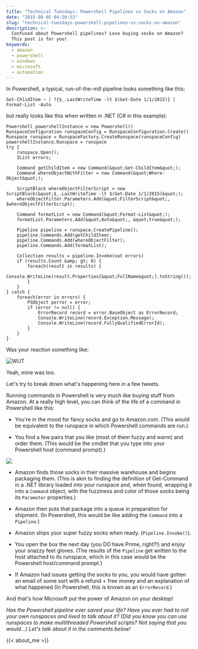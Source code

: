 ```yaml
---
title: "Technical Tuesdays: Powershell Pipelines vs Socks on Amazon"
date: "2015-08-05 04:50:53"
slug: "technical-tuesdays-powershell-pipelines-vs-socks-on-amazon"
description: >-
  Confused about Powershell pipelines? Love buying socks on Amazon?
  This post is for you!
keywords:
  - amazon
  - powershell
  - windows
  - microsoft
  - automation
---
```


In Powershell, a typical, run-of-the-mill pipeline looks something like this:

```
Get-ChlidItem ~ | ?{$_.LastWriteTime -lt $(Get-Date 1/1/2015)} | Format-List -Auto
```

but really looks like this when written in .NET (C# in this example):

```
Powershell powershellInstance = new Powershell()
RunspaceConfiguration runspaceConfig = RunspaceConfiguration.Create()
Runspace runspace = RunspaceFactory.CreateRunspace(runspaceConfig)
powershellInstance.Runspace = runspace
try {
    runspace.Open();
    IList errors;

    Command getChildItem = new Command(&quot;Get-ChildItem&quot;);
    Command whereObjectWithFilter = new Command(&quot;Where-Object&quot;);

    ScriptBlock whereObjectFilterScript = new ScriptBlock(&quot;$_.LastWriteTime -lt $(Get-Date 1/1/2015)&quot;);
    whereObjectFilter.Parameters.Add(&quot;FilterScript&quot;, $whereObjectFilterScript);

    Command formatList = new Command(&quot;Format-List&quot;);
    formatList.Parameters.Add(&quot;Auto&quot;, &quot;true&quot;);

    Pipeline pipeline = runspace.CreatePipeline();
    pipeline.Commands.Add(getChildItem);
    pipeline.Commands.Add(whereObjectFilter);
    pipeline.Commands.Add(formatList);

    Collection results = pipeline.Invoke(out errors)
    if (results.Count &amp; gt; 0) {
        foreach(result in results) {
            Console.WriteLine(result.Properties[&quot;FullName&quot;].toString());
        }
    }
} catch {
    foreach(error in errors) {
        PSObject perror = error;
        if (error != null) {
            ErrorRecord record = error.BaseObject as ErrorRecord;
            Console.WriteLine(record.Exception.Message);
            Console.WriteLine(record.FullyQualifiedErrorId);
        }
    }
}
```

Was your reaction something like:

![WUT](http://media.giphy.com/media/WgTuK0I84mEEw/giphy.gif "")

Yeah, mine was too.

Let's try to break down what's happening here in a few tweets.

Running commands in Powershell is very much like buying stuff from Amazon. At a really high level, you can think of the life of a command in Powershell like this:

* You're in the mood for fancy socks and go to Amazon.com. (This would be equivalent to the runspace in which Powershell commands are run.)

* You find a few pairs that you like (most of them fuzzy and warm) and order them. (This would be the cmdlet that you type into your Powershell host (command prompt).)

![](http://www.families.com/wp-content/uploads/media/416dUwMHvNL.jpg "")

* Amazon finds those socks in their massive warehouse and begins packaging them. (This is akin to finding the definition of Get-Command in a .NET library loaded into your runspace and, when found, wrapping it into a <code>Command</code> object, with the fuzziness and color of those socks being its <code>Parameter</code> properties.)
* Amazon then puts that package into a queue in preparation for shipment. (In Powershell, this would be like adding the <code>Command</code> into a <code>Pipeline</code>.)

* Amazon ships your super fuzzy socks when ready. (<code>Pipeline.Invoke()</code>).

* You open the box the next day (you DO have Prime, right?!) and enjoy your snazzy feet gloves. (The results of the <code>Pipeline</code> get written to the host attached to its runspace, which in this case would be the Powershell host/command prompt.)

* If Amazon had issues getting the socks to you, you would have gotten an email of some sort with a refund + free money and an explanation of what happened (In Powershell, this is known as an <code>ErrorRecord</code>.)

And that's how Microsoft put the power of Amazon on your desktop!

*Has the Powershell pipeline ever saved your life? Have you ever had to roll your own runspaces and lived to talk about it? (Did you know you can use runspaces to make multithreaded Powershell scripts? Not saying that *you would*...) Let's talk about it in the comments below!*

{{< about_me >}}
